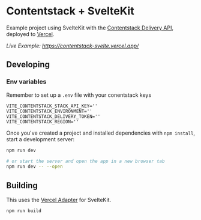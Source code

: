 # Contentstack + SvelteKit

Example project using SvelteKit with the [Contentstack Delivery API](https://www.contentstack.com/docs/developers/apis/content-delivery-api/), deployed to [Vercel](https://vercel.com).

_Live Example: https://contentstack-svelte.vercel.app/_

## Developing

### Env variables

Remember to set up a `.env` file with your conentstack keys

```env
VITE_CONTENTSTACK_STACK_API_KEY=''
VITE_CONTENTSTACK_ENVIRONMENT=''
VITE_CONTENTSTACK_DELIVERY_TOKEN=''
VITE_CONTENTSTACK_REGION=''
```

Once you've created a project and installed dependencies with `npm install`, start a development server:

```bash
npm run dev

# or start the server and open the app in a new browser tab
npm run dev -- --open
```

## Building

This uses the [Vercel Adapter](https://github.com/sveltejs/kit/tree/master/packages/adapter-vercel) for SvelteKit.

```bash
npm run build
```
